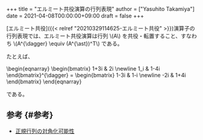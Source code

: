 +++
title = "エルミート共役演算の行列表現"
author = ["Yasuhito Takamiya"]
date = 2021-04-08T00:00:00+09:00
draft = false
+++

[エルミート共役]({{< relref "20210329114625-エルミート共役" >}})演算子の行列表現では、エルミート共役演算は行列 \\(A\\) を共役・転置すること、すなわち \\(A^{\dagger} \equiv (A^{\ast})^T\\) である。

たとえば、

\begin{eqnarray}
  \begin{bmatrix}
    1+3i & 2i \newline
    1\_i & 1-4i
    \end{bmatrix}^{\dagger} =
  \begin{bmatrix}
    1-3i & 1-i \newline
    -2i & 1+4i
    \end{bmatrix}
\end{eqnarray}

である。


## 参考 {#参考}

-   [正規行列の対角化可能性](https://dora.bk.tsukuba.ac.jp/~takeuchi/?%E7%B7%9A%E5%BD%A2%E4%BB%A3%E6%95%B0II%2F%E6%AD%A3%E8%A6%8F%E8%A1%8C%E5%88%97%E3%81%AE%E5%AF%BE%E8%A7%92%E5%8C%96%E5%8F%AF%E8%83%BD%E6%80%A7)
